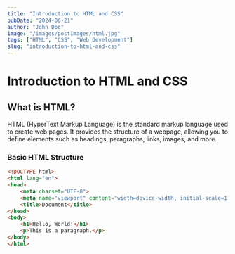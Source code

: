 ```yaml
---
title: "Introduction to HTML and CSS"
pubDate: "2024-06-21"
author: "John Doe"
image: "/images/postImages/html.jpg"
tags: ["HTML", "CSS", "Web Development"]
slug: "introduction-to-html-and-css"
---
```


# Introduction to HTML and CSS

## What is HTML?
HTML (HyperText Markup Language) is the standard markup language used to create web pages. It provides the structure of a webpage, allowing you to define elements such as headings, paragraphs, links, images, and more.

### Basic HTML Structure
```html
<!DOCTYPE html>
<html lang="en">
<head>
    <meta charset="UTF-8">
    <meta name="viewport" content="width=device-width, initial-scale=1.0">
    <title>Document</title>
</head>
<body>
    <h1>Hello, World!</h1>
    <p>This is a paragraph.</p>
</body>
</html>

